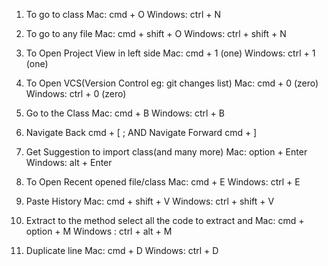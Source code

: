 1. To go to class
Mac: cmd + O
Windows: ctrl + N

2. To go to any file
Mac: cmd + shift + O
Windows: ctrl + shift + N

3. To Open Project View in left side
Mac: cmd + 1 (one)
Windows: ctrl + 1 (one)

4. To Open VCS(Version Control eg: git changes list)
Mac: cmd + 0 (zero)
Windows: ctrl + 0 (zero)

5. Go to the Class
Mac: cmd + B
Windows: ctrl + B

6. Navigate Back
cmd + [ ;  AND Navigate Forward cmd + ]

7. Get Suggestion to import class(and many more)
Mac: option + Enter
Windows: alt + Enter

8. To Open Recent opened file/class
Mac: cmd + E
Windows: ctrl + E

9. Paste History
Mac: cmd + shift + V
Windows: ctrl + shift + V

10. Extract to the method
select all the code to extract and
Mac: cmd + option + M
Windows : ctrl + alt + M

11. Duplicate line
Mac: cmd + D
Windows: ctrl + D

